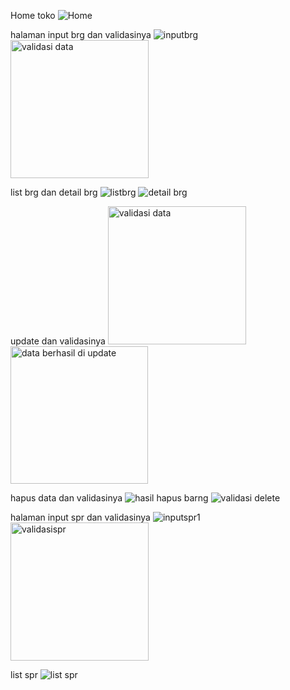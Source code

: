 Home toko
![Home](https://github.com/user-attachments/assets/303ff566-8f9d-4bcc-98f4-95569c277f62)

halaman input brg dan validasinya
![inputbrg](https://github.com/user-attachments/assets/2b1f5f02-c559-44d9-bfe0-166fa9defafe)
<img width="221" alt="validasi data" src="https://github.com/user-attachments/assets/b3a03317-69a6-45f8-984f-fde83cabafc1" />

list brg dan detail brg
![listbrg](https://github.com/user-attachments/assets/a9bd5cb9-08e6-46a7-aa5d-790127823325)
![detail brg](https://github.com/user-attachments/assets/e55cd085-c2bc-4931-b2b8-112fa8978395)

update dan validasinya
<img width="221" alt="validasi data" src="https://github.com/user-attachments/assets/72729e24-5759-4dba-b526-9e5cc0645649" />
<img width="220" alt="data berhasil di update" src="https://github.com/user-attachments/assets/bb3c6b40-2401-40dd-9e6c-99877f7fbefe" />

hapus data dan validasinya
![hasil hapus barng](https://github.com/user-attachments/assets/be5dc4d7-59b7-4123-908c-ed884cfbf438)
![validasi delete](https://github.com/user-attachments/assets/7cff254a-f29f-4d6c-a862-2ea4ffe848b7)

halaman input spr dan validasinya
![inputspr1](https://github.com/user-attachments/assets/8e80dcbe-d470-47ba-a140-1ef255d0e2ea)
<img width="221" alt="validasispr" src="https://github.com/user-attachments/assets/3079a666-cc02-43c8-a0dc-058051752d1d" />

list spr
![list spr](https://github.com/user-attachments/assets/3dce6ef4-3fbf-404a-9d14-5531f84c8ef8)
